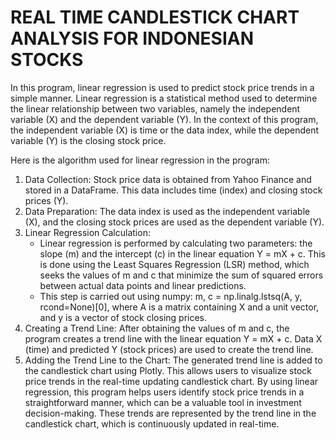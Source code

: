 # REAL TIME CANDLESTICK CHART ANALYSIS FOR INDONESIAN STOCKS

In this program, linear regression is used to predict stock price trends in a simple manner. Linear regression is a statistical method used to determine the linear relationship between two variables, namely the independent variable (X) and the dependent variable (Y). In the context of this program, the independent variable (X) is time or the data index, while the dependent variable (Y) is the closing stock price.

Here is the algorithm used for linear regression in the program:
1. Data Collection:
   Stock price data is obtained from Yahoo Finance and stored in a DataFrame. This data includes time (index) and closing stock prices (Y).
2. Data Preparation:
   The data index is used as the independent variable (X), and the closing stock prices are used as the dependent variable (Y).
3. Linear Regression Calculation:
   - Linear regression is performed by calculating two parameters: the slope (m) and the intercept (c) in the linear equation Y = mX + c. This is done using the Least Squares Regression (LSR) method, which seeks the values of m and c that minimize the sum of squared errors between actual data points and linear predictions.
   - This step is carried out using numpy: m, c = np.linalg.lstsq(A, y, rcond=None)[0], where A is a matrix containing X and a unit vector, and y is a vector of stock closing prices.
4. Creating a Trend Line:
   After obtaining the values of m and c, the program creates a trend line with the linear equation Y = mX + c. Data X (time) and predicted Y (stock prices) are used to create the trend line.
5. Adding the Trend Line to the Chart:
   The generated trend line is added to the candlestick chart using Plotly. This allows users to visualize stock price trends in the real-time updating candlestick chart.
By using linear regression, this program helps users identify stock price trends in a straightforward manner, which can be a valuable tool in investment decision-making. These trends are represented by the trend line in the candlestick chart, which is continuously updated in real-time.
